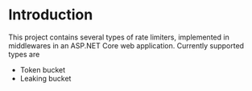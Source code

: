 # Introduction
This project contains several types of rate limiters, implemented in middlewares in an ASP.NET Core web application. Currently supported types are
- Token bucket
- Leaking bucket
